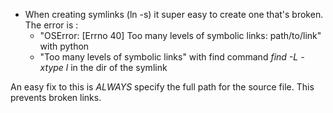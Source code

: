 * When creating symlinks (ln -s) it super easy to create one that's broken. The error is :
    * "OSError: [Errno 40] Too many levels of symbolic links: path/to/link" with python 
    * "Too many levels of symbolic links" with find command *find -L -xtype l* in the dir of the symlink  

An easy fix to this is *ALWAYS* specify the full path for the source file. This prevents broken links.
    
